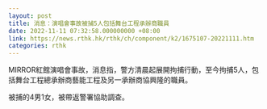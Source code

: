 ```yaml
---
layout: post
title: 消息：演唱會事故被捕5人包括舞台工程承辦商職員
date: 2022-11-11 07:32:58.000000000 +08:00
link: https://news.rthk.hk/rthk/ch/component/k2/1675107-20221111.htm
categories: rthk
---
```


MIRROR紅館演唱會事故，消息指，警方清晨起展開拘捕行動，至今拘捕5人，包括舞台工程總承辦商藝能工程及另一承辦商協興隆的職員。

被捕的4男1女，被帶返警署協助調查。
